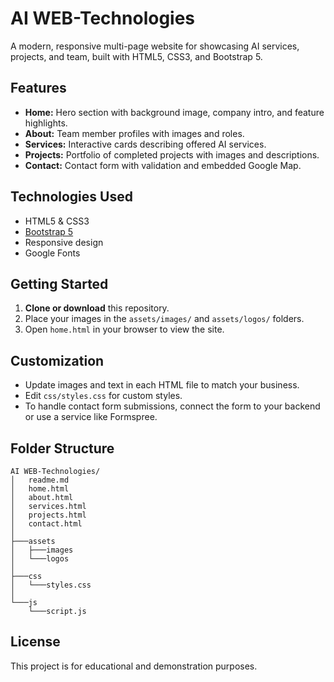 # AI WEB-Technologies

A modern, responsive multi-page website for showcasing AI services, projects, and team, built with HTML5, CSS3, and Bootstrap 5.

## Features

- **Home:** Hero section with background image, company intro, and feature highlights.
- **About:** Team member profiles with images and roles.
- **Services:** Interactive cards describing offered AI services.
- **Projects:** Portfolio of completed projects with images and descriptions.
- **Contact:** Contact form with validation and embedded Google Map.

## Technologies Used

- HTML5 & CSS3
- [Bootstrap 5](https://getbootstrap.com/)
- Responsive design
- Google Fonts

## Getting Started

1. **Clone or download** this repository.
2. Place your images in the `assets/images/` and `assets/logos/` folders.
3. Open `home.html` in your browser to view the site.

## Customization

- Update images and text in each HTML file to match your business.
- Edit `css/styles.css` for custom styles.
- To handle contact form submissions, connect the form to your backend or use a service like Formspree.

## Folder Structure

```
AI WEB-Technologies/
│   readme.md
│   home.html
│   about.html
│   services.html
│   projects.html
│   contact.html
│
├───assets
│   ├───images
│   └───logos
│
├───css
│   └───styles.css
│
└───js
    └───script.js
```

## License

This project is for educational and demonstration purposes.
